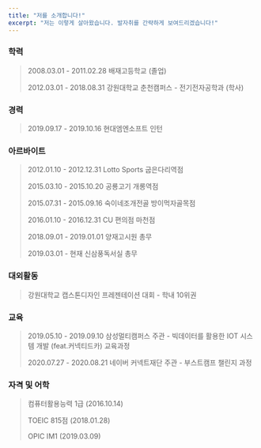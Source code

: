 ```yaml
---
title: "저를 소개합니다!"
excerpt: "저는 이렇게 살아왔습니다. 발자취를 간략하게 보여드리겠습니다!"
---
```




### 학력

> 2008.03.01 - 2011.02.28  배재고등학교 (졸업)
>
> 2012.03.01 - 2018.08.31  강원대학교 춘천캠퍼스 - 전기전자공학과 (학사)



### 경력

> 2019.09.17 - 2019.10.16  현대엠엔소프트 인턴



### 아르바이트

> 2012.01.10 - 2012.12.31  Lotto Sports 굽은다리역점
>
> 2015.03.10 - 2015.10.20  공룡고기 개롱역점
>
> 2015.07.31 - 2015.09.16  숙이네조개전골 방이먹자골목점 
>
> 2016.01.10 - 2016.12.31  CU 편의점 마천점
>
> 2018.09.01 - 2019.01.01  양재고시원 총무
>
> 2019.03.01 - 현재  신삼풍독서실 총무



### 대외활동

> 강원대학교 캡스톤디자인 프레젠테이션 대회 - 학내 10위권



### 교육

> 2019.05.10 - 2019.09.10  삼성멀티캠퍼스 주관 - 빅데이터를 활용한 IOT 시스템 개발 (feat.커넥티드카) 교육과정
>
> 2020.07.27 - 2020.08.21  네이버 커넥트재단 주관 - 부스트캠프 챌린지 과정



### 자격 및 어학

> 컴퓨터활용능력 1급 (2016.10.14)
>
> TOEIC 815점 (2018.01.28)
>
> OPIC IM1 (2019.03.09)


